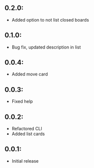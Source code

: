 ## 0.2.0:

* Added option to not list closed boards

## 0.1.0:

* Bug fix, updated description in list

## 0.0.4:

* Added move card

## 0.0.3:

* Fixed help

## 0.0.2:

* Refactored CLI
* Added list cards

## 0.0.1:

* Initial release

